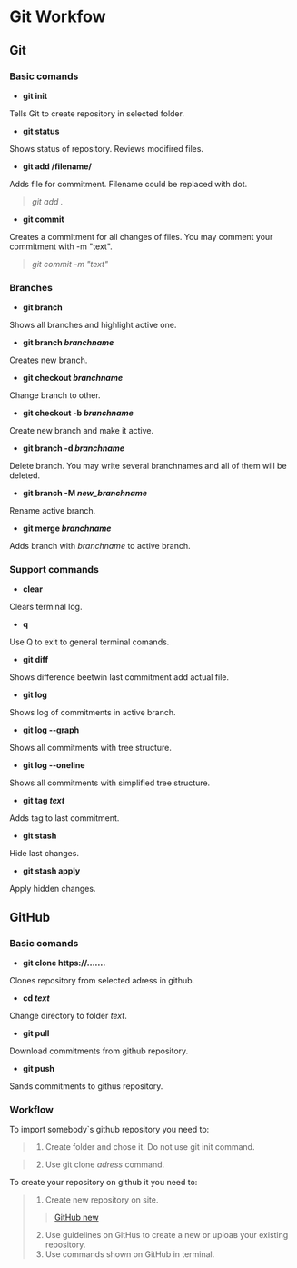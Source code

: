 # Git Workfow

## Git

### Basic comands

* **git init**

Tells Git to create repository in selected folder.

* **git status**

Shows status of repository. Reviews modifired files.

* **git add /filename/**

Adds file for commitment. Filename could be replaced with dot.

 >*git add .*

* **git commit**

Creates a commitment for all changes of files. You may comment your commitment with -m "text".

>*git commit -m "text"*

### Branches


* **git branch**

Shows all branches and highlight active one.

* __git branch *branchname*__

Creates new branch.

* __git checkout *branchname*__

Change branch to other.

* __git checkout -b *branchname*__

Create new branch and make it active.

* __git branch -d *branchname*__

Delete branch. You may write several branchnames and all of them will be deleted.

* __git branch -M *new_branchname*__

Rename active branch.

* __git merge *branchname*__

Adds branch with *branchname* to active branch.


### Support commands

* **clear**

Clears terminal log.

* **q**

Use Q to exit to general terminal comands.

* **git diff**

Shows difference beetwin last commitment add actual file.

* **git log**

Shows log of commitments in active branch.

* **git log --graph**

Shows all commitments with tree structure.

* **git log --oneline**

Shows all commitments with simplified tree structure.

* __git tag *text*__

Adds tag to last commitment.

* **git stash**

Hide last changes.

* **git stash apply**

Apply hidden changes.

## GitHub

### Basic comands

* **git clone https://.......**

Clones repository from selected adress in github.

* __cd *text*__

Change directory to folder *text*.

* **git pull**

Download commitments from github repository.

* **git push**

Sands commitments to githus repository.

### Workflow

To import somebody`s github repository you need to:

>1. Create folder and chose it. Do not use git init command.

>2. Use git clone *adress* command.

To create your repository on github it you need to:

>1. Create new repository on site.
>>[GitHub new](https://github.com/new  "New repository creation")
>2.  Use guidelines on GitHus to create a new or uploaв your existing repository.
>3.  Use commands shown on GitHub in terminal.

